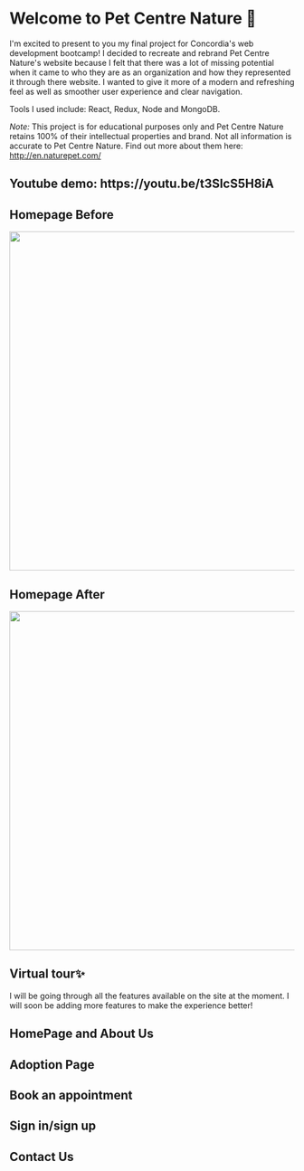<h1> Welcome to Pet Centre Nature 🐾</h1>

<p>I'm excited to present to you my final project for Concordia's web development bootcamp! I decided to recreate and rebrand Pet Centre Nature's website because I felt that there was a lot of missing potential when it came to who they are as an organization and how they represented it through there website. I wanted to give it more of a modern and refreshing feel as well as smoother user experience and clear navigation.</p>

Tools I used include: React, Redux, Node and MongoDB. 

<i>Note:</i> This project is for educational purposes only and Pet Centre Nature retains 100% of their intellectual properties and brand. Not all information is accurate to Pet Centre Nature. Find out more about them here: http://en.naturepet.com/

<h2>Youtube demo: https://youtu.be/t3SIcS5H8iA </h2>

<h2>Homepage Before</h2>

<img src="https://res.cloudinary.com/ddd1g1rw8/image/upload/v1619630320/homepage_before_dqbyaj.png" width="600px">

<h2>Homepage After</h2>

<img src="https://res.cloudinary.com/ddd1g1rw8/image/upload/v1619630324/178868483_902540237237381_3160834745711190734_n_h5vkdn.png" width="600px">

<h2>Virtual tour✨</h2>

<p> I will be going through all the features available on the site at the moment. I will soon be adding more features to make the experience better! </p> 

<h2> HomePage and About Us</h2> 
<h2> Adoption Page </h2> 
<h2> Book an appointment </h2> 
<h2> Sign in/sign up </h2> 
<h2> Contact Us </h2> 

